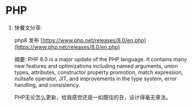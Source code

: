 # PHP

1. 快餐文分享:

   php8 发布 [https://www.php.net/releases/8.0/en.php](https://www.php.net/releases/8.0/en.php)

   摘要: PHP 8.0 is a major update of the PHP language. It contains many new features and optimizations including named arguments, union types, attributes, constructor property promotion, match expression, nullsafe operator, JIT, and improvements in the type system, error handling, and consistency.

   PHP无论怎么更新，给我感觉还是一如既往的丑，设计得毫无章法。

